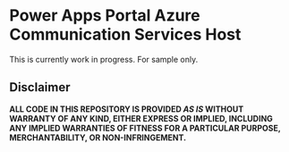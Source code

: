 # Power Apps Portal Azure Communication Services Host

This is currently work in progress. For sample only.

## Disclaimer

**ALL CODE IN THIS REPOSITORY IS PROVIDED *AS IS* WITHOUT WARRANTY OF ANY KIND, EITHER EXPRESS OR IMPLIED, INCLUDING ANY IMPLIED WARRANTIES OF FITNESS FOR A PARTICULAR PURPOSE, MERCHANTABILITY, OR NON-INFRINGEMENT.**